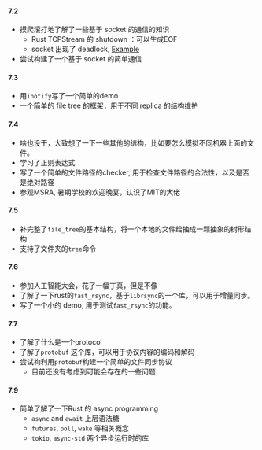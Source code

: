 #### 7.2

- 摸爬滚打地了解了一些基于 socket 的通信的知识
   - Rust TCPStream 的 shutdown ：可以生成EOF
   - socket 出现了 deadlock, [Example](https://stackoverflow.com/questions/44015638/simple-rust-tcp-server-and-client-do-not-receive-messages-and-never-terminates)
- 尝试构建了一个基于 socket 的简单通信

#### 7.3

- 用`inotify`写了一个简单的demo
- 一个简单的 file tree 的框架，用于不同 replica 的结构维护

#### 7.4

- 啥也没干，大致想了一下一些其他的结构，比如要怎么模拟不同机器上面的文件。
- 学习了正则表达式
- 写了一个简单的文件路径的checker, 用于检查文件路径的合法性，以及是否是绝对路径
- 参观MSRA, 暑期学校的欢迎晚宴，认识了MIT的大佬

#### 7.5

- 补完整了`file_tree`的基本结构，将一个本地的文件给抽成一颗抽象的树形结构
- 支持了文件夹的`tree`命令

#### 7.6

- 参加人工智能大会，花了一幅丁真，但是不像
- 了解了一下rust的`fast_rsync`，基于`librsync`的一个库，可以用于增量同步。
- 写了一个小的 demo, 用于测试`fast_rsync`的功能。

#### 7.7

- 了解了什么是一个protocol
- 了解了`protobuf` 这个库，可以用于协议内容的编码和解码
- 尝试构利用`protobuf`构建一个简单的文件同步协议
  - 目前还没有考虑到可能会存在的一些问题

#### 7.9 

- 简单了解了一下Rust 的 async programming
   - `async` and `await` 上层语法糖
   - `futures`, `poll`, `wake` 等相关概念
   - `tokio`, `async-std` 两个异步运行时的库